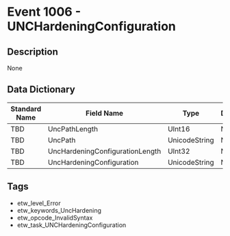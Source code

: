 # Event 1006 - UNCHardeningConfiguration

## Description
None

## Data Dictionary
|Standard Name|Field Name|Type|Description|Sample Value|
|---|---|---|---|---|
|TBD|UncPathLength|UInt16|None|`None`|
|TBD|UncPath|UnicodeString|None|`None`|
|TBD|UncHardeningConfigurationLength|UInt32|None|`None`|
|TBD|UncHardeningConfiguration|UnicodeString|None|`None`|

## Tags
* etw_level_Error
* etw_keywords_UncHardening
* etw_opcode_InvalidSyntax
* etw_task_UNCHardeningConfiguration